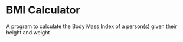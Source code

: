 # BMI Calculator
A program to calculate the Body Mass Index of a person(s) given their height and weight